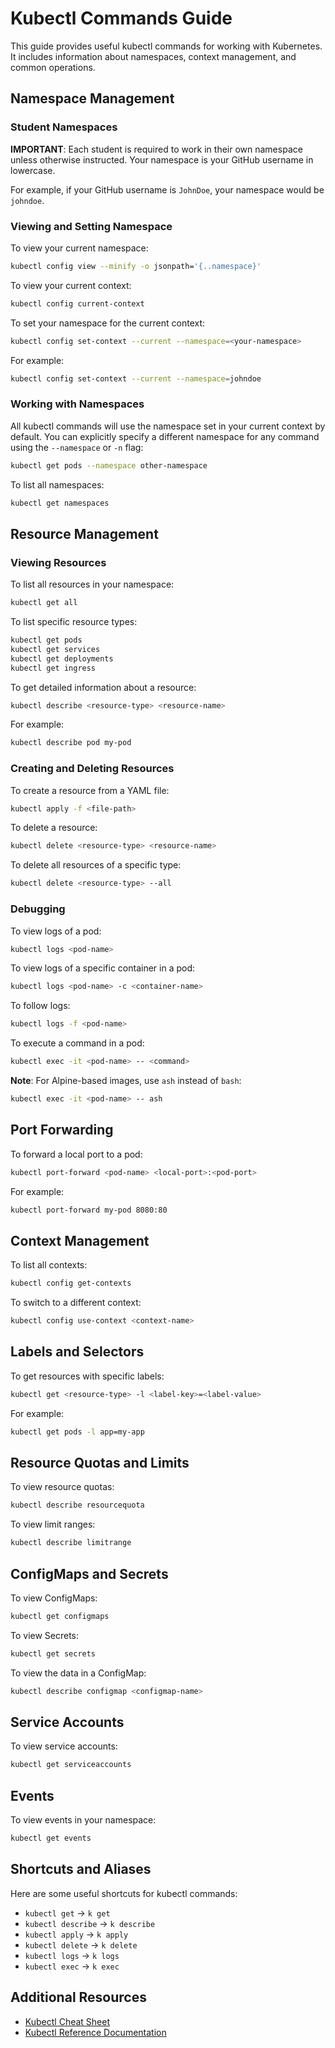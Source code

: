 # Kubectl Commands Guide

This guide provides useful kubectl commands for working with Kubernetes. It includes information about namespaces, context management, and common operations.

## Namespace Management

### Student Namespaces

**IMPORTANT**: Each student is required to work in their own namespace unless otherwise instructed. Your namespace is your GitHub username in lowercase.

For example, if your GitHub username is `JohnDoe`, your namespace would be `johndoe`.

### Viewing and Setting Namespace

To view your current namespace:

```bash
kubectl config view --minify -o jsonpath='{..namespace}'
```

To view your current context:

```bash
kubectl config current-context
```

To set your namespace for the current context:

```bash
kubectl config set-context --current --namespace=<your-namespace>
```

For example:

```bash
kubectl config set-context --current --namespace=johndoe
```

### Working with Namespaces

All kubectl commands will use the namespace set in your current context by default. You can explicitly specify a different namespace for any command using the `--namespace` or `-n` flag:

```bash
kubectl get pods --namespace other-namespace
```

To list all namespaces:

```bash
kubectl get namespaces
```


## Resource Management

### Viewing Resources

To list all resources in your namespace:

```bash
kubectl get all
```

To list specific resource types:

```bash
kubectl get pods
kubectl get services
kubectl get deployments
kubectl get ingress
```

To get detailed information about a resource:

```bash
kubectl describe <resource-type> <resource-name>
```

For example:

```bash
kubectl describe pod my-pod
```

### Creating and Deleting Resources

To create a resource from a YAML file:

```bash
kubectl apply -f <file-path>
```

To delete a resource:

```bash
kubectl delete <resource-type> <resource-name>
```

To delete all resources of a specific type:

```bash
kubectl delete <resource-type> --all
```

### Debugging

To view logs of a pod:

```bash
kubectl logs <pod-name>
```

To view logs of a specific container in a pod:

```bash
kubectl logs <pod-name> -c <container-name>
```

To follow logs:

```bash
kubectl logs -f <pod-name>
```

To execute a command in a pod:

```bash
kubectl exec -it <pod-name> -- <command>
```

**Note**: For Alpine-based images, use `ash` instead of `bash`:

```bash
kubectl exec -it <pod-name> -- ash
```

## Port Forwarding

To forward a local port to a pod:

```bash
kubectl port-forward <pod-name> <local-port>:<pod-port>
```

For example:

```bash
kubectl port-forward my-pod 8080:80
```

## Context Management

To list all contexts:

```bash
kubectl config get-contexts
```

To switch to a different context:

```bash
kubectl config use-context <context-name>
```

## Labels and Selectors

To get resources with specific labels:

```bash
kubectl get <resource-type> -l <label-key>=<label-value>
```

For example:

```bash
kubectl get pods -l app=my-app
```

## Resource Quotas and Limits

To view resource quotas:

```bash
kubectl describe resourcequota
```

To view limit ranges:

```bash
kubectl describe limitrange
```

## ConfigMaps and Secrets

To view ConfigMaps:

```bash
kubectl get configmaps
```

To view Secrets:

```bash
kubectl get secrets
```

To view the data in a ConfigMap:

```bash
kubectl describe configmap <configmap-name>
```

## Service Accounts

To view service accounts:

```bash
kubectl get serviceaccounts
```

## Events

To view events in your namespace:

```bash
kubectl get events
```

## Shortcuts and Aliases

Here are some useful shortcuts for kubectl commands:

- `kubectl get` → `k get`
- `kubectl describe` → `k describe`
- `kubectl apply` → `k apply`
- `kubectl delete` → `k delete`
- `kubectl logs` → `k logs`
- `kubectl exec` → `k exec`

## Additional Resources

- [Kubectl Cheat Sheet](https://kubernetes.io/docs/reference/kubectl/cheatsheet/)
- [Kubectl Reference Documentation](https://kubernetes.io/docs/reference/generated/kubectl/kubectl-commands) 
